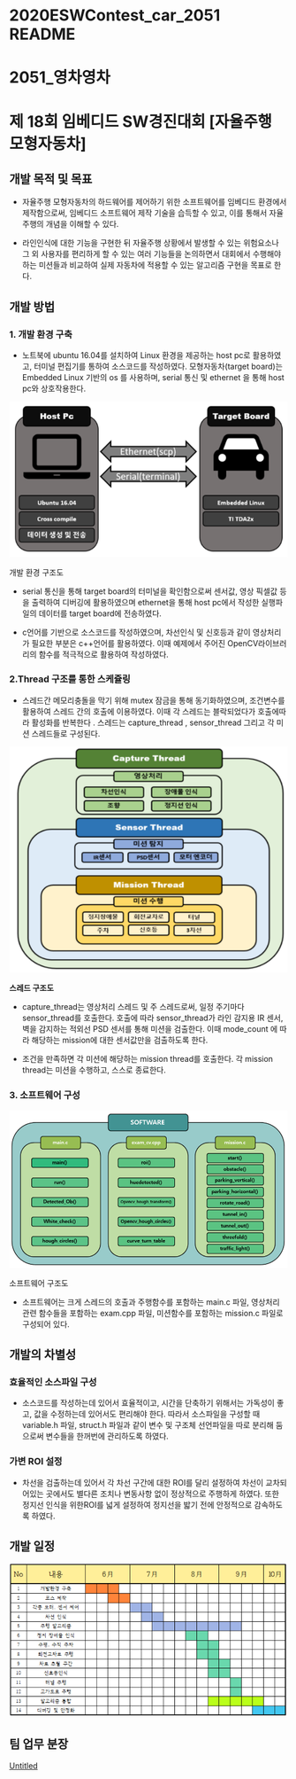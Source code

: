 # 2020ESWContest_car_2051 README

# 2051_영차영차

# 제 18회 임베디드 SW경진대회 [자율주행 모형자동차]

## 개발 목적 및 목표

- 자율주행 모형자동차의 하드웨어를 제어하기 위한 소프트웨어를 임베디드 환경에서 제작함으로써, 임베디드 소프트웨어 제작 기술을 습득할 수 있고, 이를 통해서 자율주행의 개념을 이해할 수 있다.

- 라인인식에 대한 기능을 구현한 뒤 자율주행 상황에서 발생할 수 있는 위험요소나 그 외 사용자를 편리하게 할 수 있는 여러 기능들을 논의하면서 대회에서 수행해야하는 미션들과 비교하여 실제 자동차에 적용할 수 있는 알고리즘 구현을 목표로 한다.

## 개발 방법

### 1. 개발 환경 구축

- 노트북에 ubuntu 16.04를 설치하여 Linux 환경을 제공하는 host pc로 활용하였고, 터미널 편집기를 통하여 소스코드를 작성하였다. 모형자동차(target board)는 Embedded Linux 기반의 os 를 사용하며, serial 통신 및 ethernet 을 통해 host pc와 상호작용한다.

![Architecture](./image/Architecture.png)

개발 환경 구조도

- serial 통신을 통해 target board의 터미널을 확인함으로써 센서값, 영상 픽셀값 등을 출력하여 디버깅에 활용하였으며 ethernet을 통해 host pc에서 작성한 실행파일의 데이터를 target board에 전송하였다.

- c언어를 기반으로 소스코드를 작성하였으며, 차선인식 및 신호등과 같이 영상처리가 필요한 부분은 c++언어를 활용하였다. 이때 예제에서 주어진 OpenCV라이브러리의 함수를 적극적으로 활용하여 작성하였다.

### 2.Thread 구조를 통한 스케쥴링

- 스레드간 메모리충돌을 막기 위해 mutex 잠금을 통해 동기화하였으며, 조건변수를 활용하여 스레드 간의 호출에 이용하였다. 이때 각 스레드는 블락되었다가 호출에따라 활성화를 반복한다 . 스레드는 capture_thread , sensor_thread 그리고 각 미션 스레드들로 구성된다.

![Thread](./image/Thread.png)

**스레드 구조도**

- capture_thread는 영상처리 스레드 및 주 스레드로써, 일정 주기마다 sensor_thread를 호출한다. 호출에 따라 sensor_thread가 라인 감지용 IR 센서, 벽을 감지하는 적외선 PSD 센서를 통해 미션을 검출한다. 이때 mode_count 에 따라 해당하는 mission에 대한 센서값만을 검출하도록 한다.

- 조건을 만족하면 각 미션에 해당하는 mission thread를 호출한다. 각 mission thread는 미션을 수행하고, 스스로 종료한다.

### 3. 소프트웨어 구성

![software](./image/software.png)

소프트웨어 구조도

- 소프트웨어는 크게 스레드의 호출과 주행함수를 포함하는 main.c 파일, 영상처리 관련 함수들을 포함하는 exam.cpp 파일, 미션함수를 포함하는 mission.c 파일로 구성되어 있다.

## 개발의 차별성

### **효율적인 소스파일 구성**

- 소스코드를 작성하는데 있어서 효율적이고, 시간을 단축하기 위해서는 가독성이 좋고, 값을 수정하는데 있어서도 편리해야 한다. 따라서 소스파일을 구성할 때 variable.h 파일, struct.h 파일과 같이 변수 및 구조체 선언파일을 따로 분리해 둠으로써 변수들을 한꺼번에 관리하도록 하였다.

### **가변 ROI 설정**

- 차선을 검출하는데 있어서 각 차선 구간에 대한 ROI를 달리 설정하여 차선이 교차되어있는 곳에서도 별다른 조치나 변동사항 없이 정상적으로 주행하게 하였다. 또한 정지선 인식을 위한ROI를 넓게 설정하여 정지선을 밟기 전에 안정적으로 감속하도록 하였다.

## 개발 일정

![calendar](./image/calendar.png)


## 팀 업무 분장

[Untitled](https://www.notion.so/3587096ec506490bbe812b46f47bcf5f)
